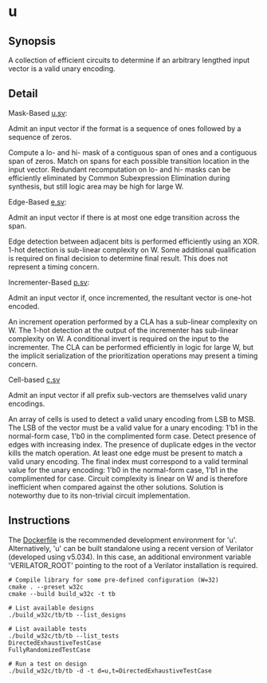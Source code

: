 # u

## Synopsis

A collection of efficient circuits to determine if an arbitrary lengthed input vector is a valid unary encoding.

## Detail

Mask-Based [u.sv](./rtl/u/u.sv):

Admit an input vector if the format is a sequence of ones followed by a sequence of zeros.

Compute a lo- and hi- mask of a contiguous span of ones and a contiguous span of zeros. Match on spans for each possible transition location in the input vector. Redundant recomputation on lo- and hi- masks can be efficiently eliminated by Common Subexpression Elimination during synthesis, but still logic area may be high for large W. 

Edge-Based [e.sv](./rtl/e/e.sv):

Admit an input vector if there is at most one edge transition across the span.

Edge detection between adjacent bits is performed efficiently using an XOR. 1-hot detection is sub-linear complexity on W. Some additional qualification is required on final decision to determine final result. This does not represent a timing concern.

Incrementer-Based [p.sv](./rtl/p/p.sv): 

Admit an input vector if, once incremented, the resultant vector is one-hot encoded.

An increment operation performed by a CLA has a sub-linear complexity on W. The 1-hot detection at the output of the incrementer has sub-linear complexity on W. A conditional invert is required on the input to the incrementer. The CLA can be performed efficiently in logic for large W, but the implicit serialization of the prioritization operations may present a timing concern.

Cell-based [c.sv](./rtl/c/c.sv)

Admit an input vector if all prefix sub-vectors are themselves valid unary encodings.


An array of cells is used to detect a valid unary encoding from LSB to MSB. The LSB of the vector must be a valid value for a unary encoding: 1'b1 in the normal-form case, 1'b0 in the complimented form case. Detect presence of edges with increasing index. The presence of duplicate edges in the vector kills the match operation. At least one edge must be present to match a valid unary encoding. The final index must correspond to a valid terminal value for the unary encoding: 1'b0 in the normal-form case, 1'b1 in the complimented for case. Circuit complexity is linear on W and is therefore inefficient when compared against the other solutions. Solution is noteworthy due to its non-trivial circuit implementation.

## Instructions

The [Dockerfile](./.devcontainer/Dockerfile) is the recommended development environment for 'u'. Alternatively, 'u' can be built standalone using a recent version of Verilator (developed using v5.034). In this case, an additional environment variable 'VERILATOR_ROOT' pointing to the root of a Verilator installation is required. 

```shell
# Compile library for some pre-defined configuration (W=32)
cmake . --preset w32c
cmake --build build_w32c -t tb

# List available designs
./build_w32c/tb/tb --list_designs

# List available tests
./build_w32c/tb/tb --list_tests
DirectedExhaustiveTestCase
FullyRandomizedTestCase

# Run a test on design
./build_w32c/tb/tb -d -t d=u,t=DirectedExhaustiveTestCase
```

